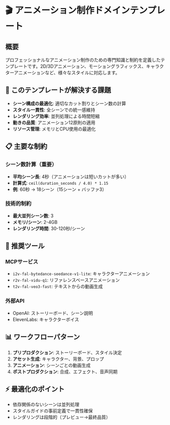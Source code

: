 # 🎬 アニメーション制作ドメインテンプレート

## 概要

プロフェッショナルなアニメーション制作のための専門知識と制約を定義したテンプレートです。2D/3Dアニメーション、モーショングラフィックス、キャラクターアニメーションなど、様々なスタイルに対応します。

## 🎯 このテンプレートが解決する課題

- **シーン構成の最適化**: 適切なカット割りとシーン数の計算
- **スタイル一貫性**: 全シーンでの統一感維持
- **レンダリング効率**: 並列処理による時間短縮
- **動きの品質**: アニメーション12原則の適用
- **リソース管理**: メモリとCPU使用の最適化

## 📋 主要な制約

### シーン数計算（重要）
- **平均シーン長**: 4秒（アニメーションは短いカットが多い）
- **計算式**: `ceil(duration_seconds / 4.0) * 1.15`
- **例**: 60秒 → 18シーン（15シーン + バッファ3）

### 技術的制約
- **最大並列シーン数**: 3
- **メモリ/シーン**: 2-4GB
- **レンダリング時間**: 30-120秒/シーン

## 🔧 推奨ツール

### MCPサービス
- `i2v-fal-bytedance-seedance-v1-lite`: キャラクターアニメーション
- `r2v-fal-vidu-q1`: リファレンスベースアニメーション
- `t2v-fal-veo3-fast`: テキストからの動画生成

### 外部API
- OpenAI: ストーリーボード、シーン説明
- ElevenLabs: キャラクターボイス

## 📊 ワークフローパターン

1. **プリプロダクション**: ストーリーボード、スタイル決定
2. **アセット生成**: キャラクター、背景、プロップ
3. **アニメーション**: シーンごとの動画生成
4. **ポストプロダクション**: 合成、エフェクト、音声同期

## ⚡ 最適化のポイント

- 依存関係のないシーンは並列処理
- スタイルガイドの事前定義で一貫性確保
- レンダリングは段階的（プレビュー→最終品質）